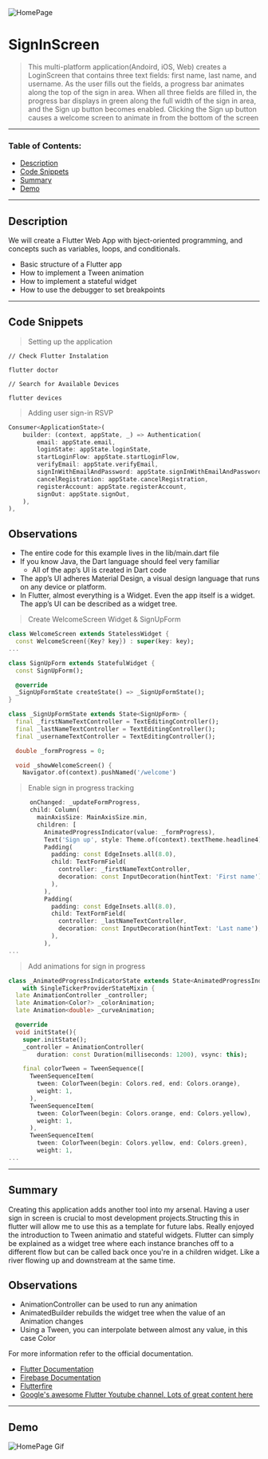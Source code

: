<img src="https://github.com/C-Dev66/SignInScreen/blob/main/screenshots/Screen%20Shot%202022-05-16%20at%205.23.56%20PM.png" alt="HomePage"/>

# SignInScreen
> This multi-platform application(Andoird, iOS, Web) creates a LoginScreen that contains three text fields: first name, last name, and username. As the user fills out the fields, a progress bar animates along the top of the sign in area. When all three fields are filled in, the progress bar displays in green along the full width of the sign in area, and the Sign up button becomes enabled. Clicking the Sign up button causes a welcome screen to animate in from the bottom of the screen

---

### Table of Contents:

- [Description](#description)
- [Code Snippets](#code-snippets)
- [Summary](#summary)
- [Demo](#demo)




---

## Description

We will create a Flutter Web App with bject-oriented programming, and concepts such as variables, loops, and conditionals.

- Basic structure of a Flutter app
- How to implement a Tween animation
- How to implement a stateful widget
- How to use the debugger to set breakpoints


---

## Code Snippets

> Setting up the application
```
// Check Flutter Instalation

flutter doctor

// Search for Available Devices

flutter devices
```

> Adding user sign-in RSVP
```dart
Consumer<ApplicationState>(
	builder: (context, appState, _) => Authentication(
		email: appState.email,
        loginState: appState.loginState,
        startLoginFlow: appState.startLoginFlow,
        verifyEmail: appState.verifyEmail,
        signInWithEmailAndPassword: appState.signInWithEmailAndPassword,
        cancelRegistration: appState.cancelRegistration,
        registerAccount: appState.registerAccount,
        signOut: appState.signOut,
    ),
),

```

## Observations
- The entire code for this example lives in the lib/main.dart file
- If you know Java, the Dart language should feel very familiar
	- All of the app’s UI is created in Dart code
- The app’s UI adheres Material Design, a visual design language that runs on any device or platform.
- In Flutter, almost everything is a Widget. Even the app itself is a widget. The app’s UI can be described as a widget tree.


> Create WelcomeScreen Widget & SignUpForm
```dart
class WelcomeScreen extends StatelessWidget {
  const WelcomeScreen({Key? key}) : super(key: key);
...

class SignUpForm extends StatefulWidget {
  const SignUpForm();

  @override
  _SignUpFormState createState() => _SignUpFormState();
}

class _SignUpFormState extends State<SignUpForm> {
  final _firstNameTextController = TextEditingController();
  final _lastNameTextController = TextEditingController();
  final _usernameTextController = TextEditingController();

  double _formProgress = 0;

  void _showWelcomeScreen() {
    Navigator.of(context).pushNamed('/welcome')
```

> Enable sign in progress tracking
```dart
      onChanged: _updateFormProgress,
      child: Column(
        mainAxisSize: MainAxisSize.min,
        children: [
          AnimatedProgressIndicator(value: _formProgress),
          Text('Sign up', style: Theme.of(context).textTheme.headline4),
          Padding(
            padding: const EdgeInsets.all(8.0),
            child: TextFormField(
              controller: _firstNameTextController,
              decoration: const InputDecoration(hintText: 'First name'),
            ),
          ),
          Padding(
            padding: const EdgeInsets.all(8.0),
            child: TextFormField(
              controller: _lastNameTextController,
              decoration: const InputDecoration(hintText: 'Last name'),
            ),
          ),
...
```

> Add animations for sign in progress
```dart
class _AnimatedProgressIndicatorState extends State<AnimatedProgressIndicator>
    with SingleTickerProviderStateMixin {
  late AnimationController _controller;
  late Animation<Color?> _colorAnimation;
  late Animation<double> _curveAnimation;

  @override
  void initState(){
    super.initState();
    _controller = AnimationController(
        duration: const Duration(milliseconds: 1200), vsync: this);

    final colorTween = TweenSequence([
      TweenSequenceItem(
        tween: ColorTween(begin: Colors.red, end: Colors.orange),
        weight: 1,
      ),
      TweenSequenceItem(
        tween: ColorTween(begin: Colors.orange, end: Colors.yellow),
        weight: 1,
      ),
      TweenSequenceItem(
        tween: ColorTween(begin: Colors.yellow, end: Colors.green),
        weight: 1,
...
```

---

## Summary

Creating this application adds another tool into my arsenal. Having a user sign in screen is crucial to most development projects.Structing this in flutter will allow me to use this as a template for future labs. Really enjoyed the introduction to Tween animatio and stateful widgets. Flutter can simply be explained as a widget tree where each instance branches off to a different flow but can be called back once you're in a children widget. Like a river flowing up and downstream at the same time.

## Observations
- AnimationController can be used to run any animation
- AnimatedBuilder rebuilds the widget tree when the value of an Animation changes
- Using a Tween, you can interpolate between almost any value, in this case Color

For more information refer to the official documentation.

- [Flutter Documentation](https://docs.flutter.dev/)
- [Firebase Documentation](https://firebase.google.com/docs)
- [Flutterfire](https://firebase.google.com/docs/flutter/setup?platform=ios)
- [Google's awesome Flutter Youtube channel, Lots of great content here](https://www.youtube.com/channel/UCwXdFgeE9KYzlDdR7TG9cMw)

---

## Demo
![HomePage Gif](https://github.com/C-Dev66/SignInScreen/blob/main/screenshots/SignInScreenGif.gif)

